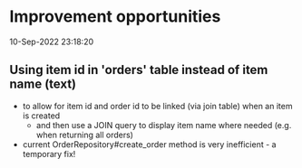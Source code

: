 # Improvement opportunities

10-Sep-2022 23:18:20
## Using item id in 'orders' table instead of item name (text)
- to allow for item id and order id to be linked (via join table) when an item is created
  - and then use a JOIN query to display item name where needed (e.g. when returning all orders)
- current OrderRepository#create_order method is very inefficient - a temporary fix!